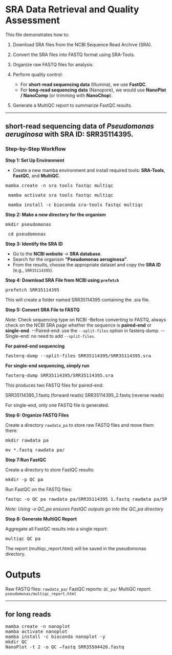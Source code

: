 # **SRA Data Retrieval and Quality Assessment**

This file demonstrates how to:

1. Download SRA files from the NCBI Sequence Read Archive (SRA).  
2. Convert the SRA files into FASTQ format using SRA-Tools.  
3. Organize raw FASTQ files for analysis.  
4. Perform quality control:

   - For **short-read sequencing data** (Illumina), we use **FastQC**.  
   - For **long-read sequencing data** (Nanopore), we would use **NanoPlot / NanoComp** (or trimming with **NanoChop**).

5. Generate a MultiQC report to summarize FastQC results.

---

## short-read sequencing data of *Pseudomonas aeruginosa* with SRA ID: SRR35114395.
### Step-by-Step Workflow

**Step 1: Set Up Environment**
- Create a new mamba environment and install required tools: **SRA-Tools**, **FastQC**, and **MultiQC**.  

<pre>mamba create -n sra_tools_fastqc_multiqc</pre>
<pre> mamba activate sra_tools_fastqc_multiqc</pre>
<pre> mamba install -c bioconda sra-tools fastqc multiqc</pre>

**Step 2: Make a new directory for the organism**

<pre>mkdir pseudomonas</pre>
<pre> cd pseudomonas</pre>

**Step 3: Identify the SRA ID**

- Go to the **NCBI website** → **SRA database**.  
- Search for the organism **“Pseudomonas aeruginosa”**.  
- From the results, choose the appropriate dataset and copy the **SRA ID** (e.g., `SRR35114395`).

**Step 4: Download SRA File from NCBI using `prefetch`**

<pre>prefetch SRR35114395</pre>
This will create a folder named SRR35114395 containing the .sra file.

**Step 5: Convert SRA File to FASTQ**

*Note*: Check sequencing type on NCBI
-Before converting to FASTQ, always check on the NCBI SRA page whether the sequence is **paired-end** or **single-end**.
--Paired-end: use the `--split-files` option in fasterq-dump.
--Single-end: no need to add `--split-files`.

**For paired-end sequencing**
<pre>fasterq-dump --split-files SRR35114395/SRR35114395.sra</pre>

**For single-end sequencing, simply run**
<pre>fasterq-dump SRR35114395/SRR35114395.sra</pre>

This produces two FASTQ files for paired-end:

SRR35114395_1.fastq (forward reads)
SRR35114395_2.fastq (reverse reads)

For single-end, only one FASTQ file is generated.

**Step 6:  Organize FASTQ Files**

Create a directory `rawdata_pa` to store raw FASTQ files and move them there:
<pre>mkdir rawdata_pa</pre>
<pre>mv *.fastq rawdata_pa/</pre>

**Step 7:Run FastQC**

Create a directory to store FastQC results:
<pre>mkdir -p QC_pa</pre>

Run FastQC on the FASTQ files:
<pre>fastqc -o QC_pa rawdata_pa/SRR35114395_1.fastq rawdata_pa/SRR35114395_2.fastq </pre>


*Note: Using -o QC_pa ensures FastQC outputs go into the QC_pa directory*

**Step 8: Generate MultiQC Report**

Aggregate all FastQC results into a single report:
<pre>multiqc QC_pa</pre>

The report (multiqc_report.html) will be saved in the pseudomonas directory.

# Outputs

Raw FASTQ files: `rawdata_pa/`
FastQC reports: `QC_pa/`
MultiQC report: `pseudomonas/multiqc_report.html`

---

## for long reads
<pre>mamba create -n nanoplot
mamba activate nanoplot
mamba install -c bioconda nanoplot -y
mkdir QC
NanoPlot -t 2 -o QC –fastq SRR35504420.fastq</pre>



